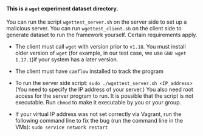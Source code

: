 #### This is a `wget` experiment dataset directory.
You can run the script `wgettest_server.sh` on the server side to set up a malicious server. You can run `wgettest_client.sh` on the client side to generate dataset to run the framework yourself. Certain requirements apply.

* The client must call `wget` with version prior to `v1.18`. You must install older version of `wget` (for example, in our test case, we use `GNU wget 1.17.1`)if your system has a later version.

* The client must have `camflow` installed to track the program

* To run the server side script: `sudo ./wgettest_server.sh <IP_address>` (You need to specify the IP address of your server.) You also need root access for the server program to run. It is possible that the script is not executable. Run `chmod` to make it executable by you or your group.

* If your virtual IP address was not set correctly via Vagrant, run the following command line to fix the bug (run the command line in the VMs): `sudo service network restart`
